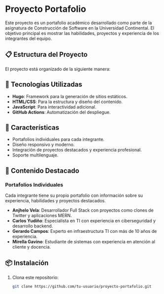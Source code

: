 ﻿# Proyecto Portafolio

Este proyecto es un portafolio académico desarrollado como parte de la asignatura de Construcción de Software en la Universidad Continental. El objetivo principal es mostrar las habilidades, proyectos y experiencia de los integrantes del equipo.

## 📋 Estructura del Proyecto

El proyecto está organizado de la siguiente manera:

## 🚀 Tecnologías Utilizadas

- **Hugo**: Framework para la generación de sitios estáticos.
- **HTML/CSS**: Para la estructura y diseño del contenido.
- **JavaScript**: Para interactividad adicional.
- **GitHub Actions**: Automatización del despliegue.

## 🌟 Características

- Portafolios individuales para cada integrante.
- Diseño responsivo y moderno.
- Integración de proyectos destacados y experiencia profesional.
- Soporte multilenguaje.

## 📂 Contenido Destacado

### Portafolios Individuales
Cada integrante tiene su propio portafolio con información sobre su experiencia, habilidades y proyectos destacados.

- **Anjhelo Vela**: Desarrollador Full Stack con proyectos como clones de Twitter y aplicaciones MERN.
- **Carlos Yudiño**: Especialista en TI con experiencia en ciberseguridad y desarrollo backend.
- **Gerardo Campos**: Experto en infraestructura TI con más de 10 años de experiencia.
- **Mirella Gavino**: Estudiante de sistemas con experiencia en atención al cliente y docencia.

## 📦 Instalación

1. Clona este repositorio:
   ```bash
   git clone https://github.com/tu-usuario/proyecto-portafolio.git
